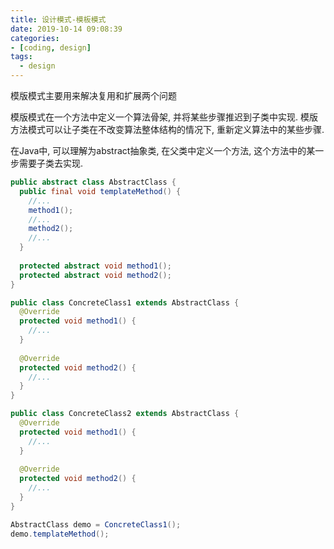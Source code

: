 ```yaml
---
title: 设计模式-模板模式
date: 2019-10-14 09:08:39
categories:
- [coding, design]
tags:
  - design
---
```


模版模式主要用来解决复用和扩展两个问题

模版模式在一个方法中定义一个算法骨架, 并将某些步骤推迟到子类中实现. 模版方法模式可以让子类在不改变算法整体结构的情况下, 重新定义算法中的某些步骤.

在Java中, 可以理解为abstract抽象类, 在父类中定义一个方法, 这个方法中的某一步需要子类去实现.

```java
public abstract class AbstractClass {
  public final void templateMethod() {
    //...
    method1();
    //...
    method2();
    //...
  }
  
  protected abstract void method1();
  protected abstract void method2();
}

public class ConcreteClass1 extends AbstractClass {
  @Override
  protected void method1() {
    //...
  }
  
  @Override
  protected void method2() {
    //...
  }
}

public class ConcreteClass2 extends AbstractClass {
  @Override
  protected void method1() {
    //...
  }
  
  @Override
  protected void method2() {
    //...
  }
}

AbstractClass demo = ConcreteClass1();
demo.templateMethod();
```
